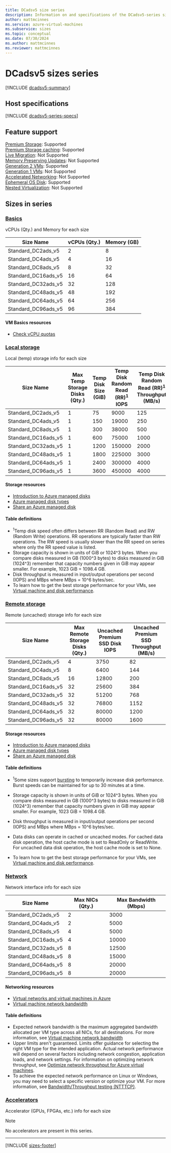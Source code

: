 ```yaml
---
title: DCadsv5 size series
description: Information on and specifications of the DCadsv5-series sizes
author: mattmcinnes
ms.service: azure-virtual-machines
ms.subservice: sizes
ms.topic: conceptual
ms.date: 07/30/2024
ms.author: mattmcinnes
ms.reviewer: mattmcinnes
---
```


# DCadsv5 sizes series

[!INCLUDE [dcadsv5-summary](./includes/dcadsv5-series-summary.md)]

## Host specifications
[!INCLUDE [dcadsv5-series-specs](./includes/dcadsv5-series-specs.md)]

## Feature support
[Premium Storage](../../premium-storage-performance.md): Supported <br>[Premium Storage caching](../../premium-storage-performance.md): Supported <br>[Live Migration](../../maintenance-and-updates.md): Not Supported <br>[Memory Preserving Updates](../../maintenance-and-updates.md): Not Supported <br>[Generation 2 VMs](../../generation-2.md): Supported <br>[Generation 1 VMs](../../generation-2.md): Not Supported <br>[Accelerated Networking](/azure/virtual-network/create-vm-accelerated-networking-cli): Not Supported <br>[Ephemeral OS Disk](../../ephemeral-os-disks.md): Supported <br>[Nested Virtualization](/virtualization/hyper-v-on-windows/user-guide/nested-virtualization): Not Supported <br>

## Sizes in series

### [Basics](#tab/sizebasic)

vCPUs (Qty.) and Memory for each size

| Size Name | vCPUs (Qty.) | Memory (GB) |
| --- | --- | --- |
| Standard_DC2ads_v5 | 2 | 8 |
| Standard_DC4ads_v5 | 4 | 16 |
| Standard_DC8ads_v5 | 8 | 32 |
| Standard_DC16ads_v5 | 16 | 64 |
| Standard_DC32ads_v5 | 32 | 128 |
| Standard_DC48ads_v5 | 48 | 192 |
| Standard_DC64ads_v5 | 64 | 256 |
| Standard_DC96ads_v5 | 96 | 384 |

#### VM Basics resources
- [Check vCPU quotas](../../../virtual-machines/quotas.md)

### [Local storage](#tab/sizestoragelocal)

Local (temp) storage info for each size

| Size Name | Max Temp Storage Disks (Qty.) | Temp Disk Size (GiB) | Temp Disk Random Read (RR)<sup>1</sup> IOPS | Temp Disk Random Read (RR)<sup>1</sup> Throughput (MB/s) |
| --- | --- | --- | --- | --- |
| Standard_DC2ads_v5 | 1 | 75 | 9000 | 125 |
| Standard_DC4ads_v5 | 1 | 150 | 19000 | 250 |
| Standard_DC8ads_v5 | 1 | 300 | 38000 | 500 |
| Standard_DC16ads_v5 | 1 | 600 | 75000 | 1000 |
| Standard_DC32ads_v5 | 1 | 1200 | 150000 | 2000 |
| Standard_DC48ads_v5 | 1 | 1800 | 225000 | 3000 |
| Standard_DC64ads_v5 | 1 | 2400 | 300000 | 4000 |
| Standard_DC96ads_v5 | 1 | 3600 | 450000 | 4000 |

#### Storage resources
- [Introduction to Azure managed disks](../../../virtual-machines/managed-disks-overview.md)
- [Azure managed disk types](../../../virtual-machines/disks-types.md)
- [Share an Azure managed disk](../../../virtual-machines/disks-shared.md)

#### Table definitions
- <sup>1</sup>Temp disk speed often differs between RR (Random Read) and RW (Random Write) operations. RR operations are typically faster than RW operations. The RW speed is usually slower than the RR speed on series where only the RR speed value is listed.
- Storage capacity is shown in units of GiB or 1024^3 bytes. When you compare disks measured in GB (1000^3 bytes) to disks measured in GiB (1024^3) remember that capacity numbers given in GiB may appear smaller. For example, 1023 GiB = 1098.4 GB.
- Disk throughput is measured in input/output operations per second (IOPS) and MBps where MBps = 10^6 bytes/sec.
- To learn how to get the best storage performance for your VMs, see [Virtual machine and disk performance](../../../virtual-machines/disks-performance.md).

### [Remote storage](#tab/sizestorageremote)

Remote (uncached) storage info for each size

| Size Name | Max Remote Storage Disks (Qty.) | Uncached Premium SSD Disk IOPS | Uncached Premium SSD Throughput (MB/s) |
| --- | --- | --- | --- |
| Standard_DC2ads_v5 | 4 | 3750 | 82 |
| Standard_DC4ads_v5 | 8 | 6400 | 144 |
| Standard_DC8ads_v5 | 16 | 12800 | 200 |
| Standard_DC16ads_v5 | 32 | 25600 | 384 |
| Standard_DC32ads_v5 | 32 | 51200 | 768 |
| Standard_DC48ads_v5 | 32 | 76800 | 1152 |
| Standard_DC64ads_v5 | 32 | 80000 | 1200 |
| Standard_DC96ads_v5 | 32 | 80000 | 1600 |

#### Storage resources
- [Introduction to Azure managed disks](../../../virtual-machines/managed-disks-overview.md)
- [Azure managed disk types](../../../virtual-machines/disks-types.md)
- [Share an Azure managed disk](../../../virtual-machines/disks-shared.md)

#### Table definitions
- <sup>1</sup>Some sizes support [bursting](../../disk-bursting.md) to temporarily increase disk performance. Burst speeds can be maintained for up to 30 minutes at a time.

- Storage capacity is shown in units of GiB or 1024^3 bytes. When you compare disks measured in GB (1000^3 bytes) to disks measured in GiB (1024^3) remember that capacity numbers given in GiB may appear smaller. For example, 1023 GiB = 1098.4 GB.
- Disk throughput is measured in input/output operations per second (IOPS) and MBps where MBps = 10^6 bytes/sec.
- Data disks can operate in cached or uncached modes. For cached data disk operation, the host cache mode is set to ReadOnly or ReadWrite. For uncached data disk operation, the host cache mode is set to None.
- To learn how to get the best storage performance for your VMs, see [Virtual machine and disk performance](../../../virtual-machines/disks-performance.md).


### [Network](#tab/sizenetwork)

Network interface info for each size

| Size Name | Max NICs (Qty.) | Max Bandwidth (Mbps) |
| --- | --- | --- |
| Standard_DC2ads_v5 | 2 | 3000 |
| Standard_DC4ads_v5 | 2 | 5000 |
| Standard_DC8ads_v5 | 4 | 5000 |
| Standard_DC16ads_v5 | 4 | 10000 |
| Standard_DC32ads_v5 | 8 | 12500 |
| Standard_DC48ads_v5 | 8 | 15000 |
| Standard_DC64ads_v5 | 8 | 20000 |
| Standard_DC96ads_v5 | 8 | 20000 |

#### Networking resources
- [Virtual networks and virtual machines in Azure](/azure/virtual-network/network-overview)
- [Virtual machine network bandwidth](/azure/virtual-network/virtual-machine-network-throughput)

#### Table definitions
- Expected network bandwidth is the maximum aggregated bandwidth allocated per VM type across all NICs, for all destinations. For more information, see [Virtual machine network bandwidth](/azure/virtual-network/virtual-machine-network-throughput)
- Upper limits aren't guaranteed. Limits offer guidance for selecting the right VM type for the intended application. Actual network performance will depend on several factors including network congestion, application loads, and network settings. For information on optimizing network throughput, see [Optimize network throughput for Azure virtual machines](/azure/virtual-network/virtual-network-optimize-network-bandwidth). 
-  To achieve the expected network performance on Linux or Windows, you may need to select a specific version or optimize your VM. For more information, see [Bandwidth/Throughput testing (NTTTCP)](/azure/virtual-network/virtual-network-bandwidth-testing).

### [Accelerators](#tab/sizeaccelerators)

Accelerator (GPUs, FPGAs, etc.) info for each size

> [!NOTE]
> No accelerators are present in this series.

---

[!INCLUDE [sizes-footer](../includes/sizes-footer.md)]

